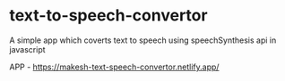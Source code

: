 # text-to-speech-convertor
 A simple app which coverts text to speech using speechSynthesis api in javascript
 
 APP - https://makesh-text-speech-convertor.netlify.app/
